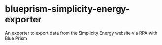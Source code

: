 # blueprism-simplicity-energy-exporter
An exporter to export data from the Simplicity Energy website via RPA with Blue Prism
